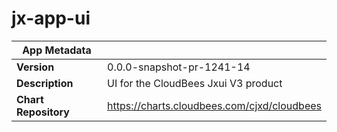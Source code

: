 # jx-app-ui

|App Metadata||
|---|---|
| **Version** | 0.0.0-snapshot-pr-1241-14 |
| **Description** | UI for the CloudBees Jxui V3 product |
| **Chart Repository** | https://charts.cloudbees.com/cjxd/cloudbees |
